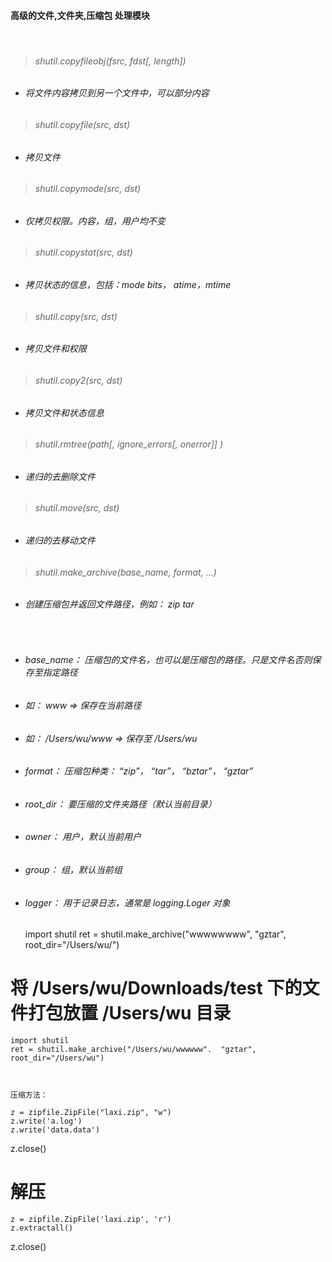 #### 高级的文件,文件夹,压缩包  处理模块

<br>

> ###### shutil.copyfileobj(fsrc,  fdst[, length])
* ###### 将文件内容拷贝到另一个文件中，可以部分内容

> ###### shutil.copyfile(src,  dst)
* ###### 拷贝文件

> ###### shutil.copymode(src,  dst)
* ###### 仅拷贝权限。内容，组，用户均不变

> ###### shutil.copystat(src,  dst)
* ###### 拷贝状态的信息，包括：mode bits， atime，mtime

> ###### shutil.copy(src, dst)
* ###### 拷贝文件和权限

> ###### shutil.copy2(src, dst)
* ###### 拷贝文件和状态信息

> ###### shutil.rmtree(path[, ignore_errors[, onerror]] )
* ###### 递归的去删除文件

> ###### shutil.move(src,  dst)
* ###### 递归的去移动文件

> ###### shutil.make_archive(base_name, format, ...)
* ###### 创建压缩包并返回文件路径，例如：  zip  tar

<br>

* ###### base_name：  压缩包的文件名，也可以是压缩包的路径。只是文件名否则保存至指定路径
* ###### 如：  www                     =>      保存在当前路径
* ###### 如：  /Users/wu/www   =>      保存至 /Users/wu
* ###### format：         压缩包种类：      “zip”， “tar”， “bztar”， “gztar”
* ###### root_dir：       要压缩的文件夹路径（默认当前目录）
* ###### owner：          用户，默认当前用户
* ###### group：          组，默认当前组
* ###### logger：         用于记录日志，通常是 logging.Loger 对象


	import shutil
	ret = shutil.make_archive("wwwwwwww",  "gztar",  root_dir="/Users/wu/")

# 将 /Users/wu/Downloads/test    下的文件打包放置  /Users/wu 目录
	import shutil
	ret = shutil.make_archive("/Users/wu/wwwwww".  "gztar",  root_dir="/Users/wu")



	压缩方法：

	z = zipfile.ZipFile("laxi.zip", "w")
	z.write('a.log')
	z.write('data.data')
z.close()

# 解压
	z = zipfile.ZipFile('laxi.zip', 'r')
	z.extractall()
z.close()




